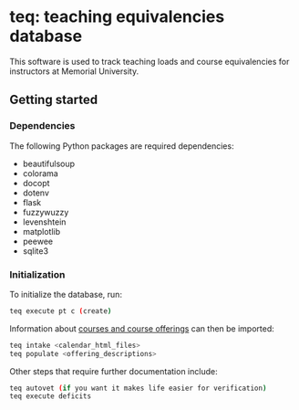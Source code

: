 # teq: teaching equivalencies database

This software is used to track teaching loads and course equivalencies for
instructors at Memorial University.

## Getting started

### Dependencies

The following Python packages are required dependencies:

* beautifulsoup
* colorama
* docopt
* dotenv
* flask
* fuzzywuzzy
* levenshtein
* matplotlib
* peewee
* sqlite3


### Initialization

To initialize the database, run:

```sh
teq execute pt c (create)
```

Information about
[courses and course offerings](https://github.com/memorial-ece/course-data)
can then be imported:

```sh
teq intake <calendar_html_files>
teq populate <offering_descriptions>
```

Other steps that require further documentation include:

```sh
teq autovet (if you want it makes life easier for verification)
teq execute deficits
```
